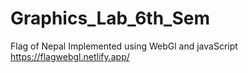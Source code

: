 # Graphics_Lab_6th_Sem
Flag of Nepal Implemented using WebGl and javaScript
https://flagwebgl.netlify.app/

